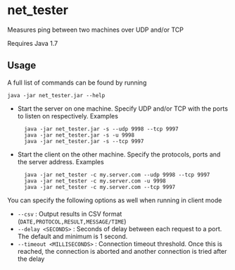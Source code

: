 net_tester
==========
Measures ping between two machines over UDP and/or TCP

Requires Java 1.7

Usage
-----
A full list of commands can be found by running

    java -jar net_tester.jar --help

* Start the server on one machine. Specify UDP and/or TCP with the ports to listen on respectively. Examples

        java -jar net_tester.jar -s --udp 9998 --tcp 9997
        java -jar net_tester.jar -s -u 9998
        java -jar net_tester.jar -s --tcp 9997
* Start the client on the other machine. Specify the protocols, ports and the server address. Examples

        java -jar net_tester -c my.server.com --udp 9998 --tcp 9997
        java -jar net_tester -c my.server.com -u 9998
        java -jar net_tester -c my.server.com --tcp 9997
        
You can specify the following options as well when running in client mode

* `--csv` : Output results in CSV format (`DATE,PROTOCOL,RESULT,MESSAGE/TIME`)
* `--delay <SECONDS>` : Seconds of delay between each request to a port. The default and minimum is 1 second.
* `--timeout <MILLISECONDS>` : Connection timeout threshold. Once this is reached, the connection is aborted and
another connection is tried after the delay